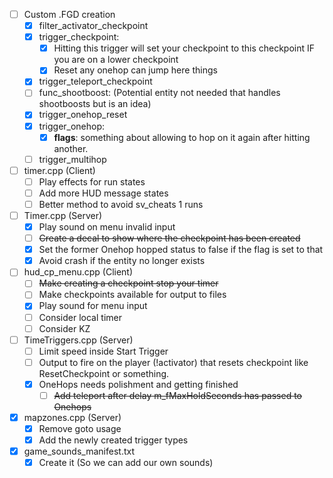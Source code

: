 - [ ] Custom .FGD creation
    -  [x] filter_activator_checkpoint
    -  [x] trigger_checkpoint:
        -  [x] Hitting this trigger will set your checkpoint to this checkpoint IF you are on a lower checkpoint
        -  [x] Reset any onehop can jump here things
    -  [x] trigger_teleport_checkpoint
    -  [ ] func_shootboost: (Potential entity not needed that handles shootboosts but is an idea)
    -  [x] trigger_onehop_reset
    -  [x] trigger_onehop:
        -  [x] **flags**: something about allowing to hop on it again after hitting another.
    -  [ ] trigger_multihop

-  [ ] timer.cpp (Client) 
    -  [ ] Play effects for run states
    -  [ ] Add more HUD message states
    -  [ ] Better method to avoid sv_cheats 1 runs

-  [ ] Timer.cpp (Server)
    -  [X] Play sound on menu invalid input
    -  [ ] ~~Create a decal to show where the checkpoint has been created~~
    -  [x] Set the former Onehop hopped status to false if the flag is set to that
    -  [x] Avoid crash if the entity no longer exists

 -  [ ] hud_cp_menu.cpp (Client) 
    -  [ ] ~~Make creating a checkpoint stop your timer~~
    -  [ ] Make checkpoints available for output to files
    -  [x] Play sound for menu input
    -  [ ] Consider local timer
    -  [ ] Consider KZ

-  [ ] TimeTriggers.cpp (Server)
    -  [ ] Limit speed inside Start Trigger
    -  [ ] Output to fire on the player (!activator) that resets checkpoint like ResetCheckpoint or something.
    -  [x] OneHops needs polishment and getting finished
        -  [ ] ~~Add teleport after delay m_fMaxHoldSeconds has passed to Onehops~~

-  [x] mapzones.cpp (Server)
    -  [x] Remove goto usage
    -  [x] Add the newly created trigger types

-  [x] game_sounds_manifest.txt 
    -  [x] Create it (So we can add our own sounds)